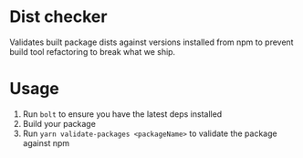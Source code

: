 # Dist checker

Validates built package dists against versions installed from npm to prevent build tool refactoring to break what we ship.

# Usage

1. Run `bolt` to ensure you have the latest deps installed
2. Build your package
3. Run `yarn validate-packages <packageName>` to validate the package against npm
